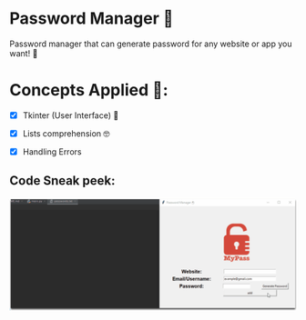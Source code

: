 # Password Manager 🔐
Password manager that can generate password for any website or app you want! 🤗

# Concepts Applied 🧐:
- [x] Tkinter (User Interface) 🎨
  
- [x] Lists comprehension 🤓

- [x] Handling Errors

## Code Sneak peek:
![image](image.gif)

